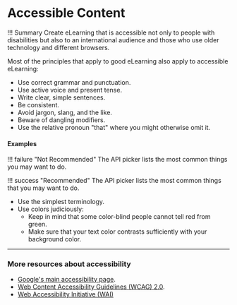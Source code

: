# **Accessible Content**

!!! Summary 
    Create eLearning that is accessible not only to people with disabilities but also to an international audience and those who use older technology and different browsers.

Most of the principles that apply to good eLearning also apply to accessible eLearning:

-   Use correct grammar and punctuation.
-   Use active voice and present tense.
-   Write clear, simple sentences.
-   Be consistent.
-   Avoid jargon, slang, and the like.
-   Beware of dangling modifiers.
-   Use the relative pronoun "that" where you might otherwise omit it.

#### **Examples**

!!! failure "Not Recommended"
    The API picker lists the most common things you may want to do.

!!! success "Recommended"
    The API picker lists the most common things that you may want to do.

-   Use the simplest terminology.
-   Use colors judiciously:
    -   Keep in mind that some color-blind people cannot tell red from green.
    -   Make sure that your text color contrasts sufficiently with your background color.

___

### **More resources about accessibility**

-   [Google's main accessibility page](https://www.google.com/accessibility/).
-   [Web Content Accessibility Guidelines (WCAG) 2.0](https://www.w3.org/WAI/WCAG20/glance/).
-   [Web Accessibility Initiative (WAI)](https://www.w3.org/WAI/)